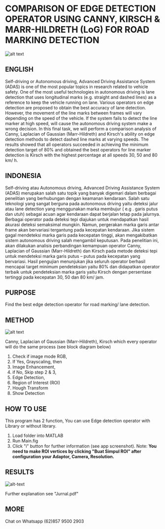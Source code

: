 # COMPARISON OF EDGE DETECTION OPERATOR USING CANNY,  KIRSCH & MARR-HILDRETH (LoG) FOR ROAD MARKING DETECTION

![alt text](http://teemstudios.net/wp-content/uploads/2019/04/12.jpg)

## ENGLISH
Self-driving  or  Autonomous driving, Advanced Driving Assistance System (ADAS) is one of the most popular topics in research related to vehicle safety. One of the most useful technologies in autonomous driving is lane detection that uses longitudinal marks (e.g. straight and dashed lines) as a reference to keep the vehicle running on lane. Various operators on edge detection are proposed to obtain the best accuracy of lane detection. However, the movement of the line marks between frames will vary depending on the speed of the vehicle. If the system fails to detect the line marker at high speed, will cause the autonomous driving system make a wrong decision. In this final task, we will perform a comparison analysis of Canny, Laplacian of Gaussian (Marr-Hildreth) and Kirsch's ability on edge detection methods to detect dashed line marks at varying speeds. The results showed that all operators succeeded in achieving the minimum detection target of 80% and obtained the best operators for line marker detection is Kirsch with the highest  percentage at all speeds 30, 50 and 80 km/ h.

## INDONESIA
Self-driving atau Autonomous driving, Advanced Driving Assistance System (ADAS) merupakan salah satu topik yang banyak digemari dalam berbagai penelitian yang berhubungan dengan keamanan kendaraan. Salah satu teknologi yang sangat berguna pada autonomous driving yaitu deteksi jalur atau lane detection yang menggunakan marka membujur ( e.g . garis putus dan utuh) sebagai acuan agar kendaraan dapat berjalan tetap pada jalurnya. Berbagai operator pada deteksi tepi diajukan untuk mendapatkan hasil akurasi deteksi semaksimal mungkin. Namun, pergerakan marka garis antar frame akan bervariasi tergantung pada kecepatan kendaraan. Jika sistem gagal mendeteksi marka garis pada kecepatan tinggi, akan mengakibatkan sistem autonomous driving salah mengambil keputusan. Pada penelitian ini, akan dilakukan analisis perbandingan kemampuan operator Canny, Laplacian of Gaussian (Marr-Hildreth) dan Kirsch pada metode deteksi tepi untuk mendeteksi marka garis putus – putus pada kecepatan yang bervariasi. Hasil pengujian menunjukan jika seluruh operator berhasil mencapai target minimum pendeteksian yaitu 80% dan didapatkan operator terbaik untuk pendeteksian marka garis yaitu Kirsch dengan persentase tertinggi pada kecepatan 30, 50 dan 80 km/ jam.

## PURPOSE
Find the best edge detection operator for road marking/ lane detection.

## METHOD

![alt text](http://teemstudios.net/wp-content/uploads/2019/04/Algoritma-modifikasi.jpg)

Canny, Laplacian of Gaussian (Marr-Hildreth), Kirsch which every operator will do the same process (see block diagram below)
1. Check if image mode RGB,
2. If Yes, Grayscaling, then
3. Image Enhancement,
4. if No, Skip step 2 & 3,
5. Edge Detection,
6. Region of Interest (ROI)
7. Hough Transform
8. Show Detection

## HOW TO USE
This program has 2 function, You can use Edge detection operator with Library or without library.
1. Load folder into MATLAB
2. Run Main.fig
3. Click "i" button for further information (see app screenshot).
Note: **You need to make ROI vertices by clicking  "Buat Simpul ROI" after configuration your Adaptor, Camera, Resolution.**

## RESULTS
![alt-text](http://teemstudios.net/wp-content/uploads/2019/04/results.png)

Further explanation see "Jurnal.pdf"

## MORE
Chat on Whatsapp (62)857 9500 2903
